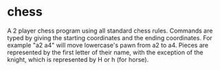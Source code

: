 # chess

A 2 player chess program using all standard chess rules.
Commands are typed by giving the starting coordinates and
the ending coordinates. For example "a2 a4" will move lowercase's
pawn from a2 to a4. Pieces are represented by the first letter
of their name, with the exception of the knight, which is represented
by H or h (for horse).
